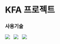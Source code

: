 # KFA 프로젝트

<p>
  <h3>사용기술</h3>
</p>
<p>
<img src="https://img.shields.io/badge/Android-3DDC84?style=flat-square&logo=Android&logoColor=white"/> &nbsp
<img src="https://img.shields.io/badge/Java-007396?style=flat-square&logo=java&logoColor=white"/> &nbsp
  <img src="https://img.shields.io/badge/Firebase-FFCA28?style=flat-square&logo=firebase&logoColor=white"/> &nbsp
</p>
  
